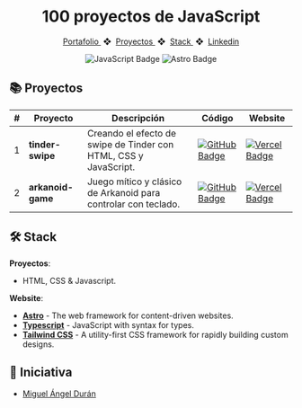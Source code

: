 <div align="center">
  <h1>
    <strong>100 proyectos de JavaScript</strong>
  </h1>
</div>

<div align="center">
    <a href="#">
        Portafolio
    </a>
    <span>&nbsp;❖&nbsp;</span>
    <a href="#-proyectos">
        Proyectos
    </a>
    <span>&nbsp;❖&nbsp;</span>
    <a href="#-stack">
        Stack
    </a>
    <span>&nbsp;❖&nbsp;</span>
    <a href="https://www.linkedin.com/in/camilodevelopersw">
        Linkedin
    </a>
</div>

<div align="center">

![JavaScript Badge](https://img.shields.io/badge/JavaScript-F7DF1E?logo=javascript&logoColor=000&style=flat)
![Astro Badge](https://img.shields.io/badge/Astro-BC52EE?logo=astro&logoColor=fff&style=flat)

</div>

## 📚 Proyectos

|  #   | Proyecto         | Descripción                                                              | Código                                                                                                                                                                                   | Website                                                       |
| --- | ---------------- | ------------------------------------------------------------------------ | ---------------------------------------------------------------------------------------------------------------------------------------------------------------------------------------- | ------------------------------------------------------------- |
| 1   | **tinder-swipe** | Creando el efecto de swipe de Tinder con HTML, CSS y JavaScript. | [![GitHub Badge](https://img.shields.io/badge/Código-181717?logo=github&logoColor=fff&style=flat-square)](https://github.com/GitDevCamilo/javascript-100-proyectos/tree/develop/01-tinder-swipe) | [![Vercel Badge](https://img.shields.io/badge/Website-000?logo=vercel&logoColor=fff&style=flat-square)](#) |
| 2   | **arkanoid-game** | Juego mítico y clásico de Arkanoid para controlar con teclado. | [![GitHub Badge](https://img.shields.io/badge/Código-181717?logo=github&logoColor=fff&style=flat-square)](https://github.com/GitDevCamilo/javascript-100-proyectos/tree/develop/02-arkanoid-game) | [![Vercel Badge](https://img.shields.io/badge/Website-000?logo=vercel&logoColor=fff&style=flat-square)](#) |

## 🛠️ Stack

**Proyectos**:

- HTML, CSS & Javascript.

**Website**:

- [**Astro**](https://astro.build/) - The web framework for content-driven websites.
- [**Typescript**](https://www.typescriptlang.org/) - JavaScript with syntax for types.
- [**Tailwind CSS**](https://tailwindcss.com/) - A utility-first CSS framework for rapidly building custom designs.

## 👑 Iniciativa

- <a href="https://github.com/midudev">Miguel Ángel Durán</a>
<br></br>
